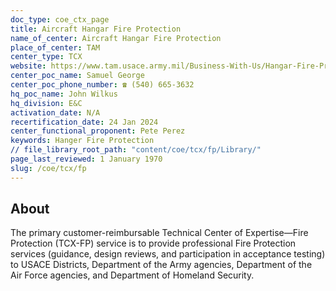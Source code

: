 ```yaml
---
doc_type: coe_ctx_page 
title: Aircraft Hangar Fire Protection
name_of_center: Aircraft Hangar Fire Protection
place_of_center: TAM
center_type: TCX
website: https://www.tam.usace.army.mil/Business-With-Us/Hangar-Fire-Protection/
center_poc_name: Samuel George
center_poc_phone_number: ☎ (540) 665-3632
hq_poc_name: John Wilkus
hq_division: E&C
activation_date: N/A
recertification_date: 24 Jan 2024
center_functional_proponent: Pete Perez
keywords: Hanger Fire Protection
// file_library_root_path: "content/coe/tcx/fp/Library/" 
page_last_reviewed: 1 January 1970 
slug: /coe/tcx/fp
---
```


## About 

The primary customer-reimbursable Technical Center of Expertise—Fire Protection (TCX-FP) service is to provide professional Fire Protection services (guidance, design reviews, and participation in acceptance testing) to USACE Districts, Department of the Army agencies, Department of the Air Force agencies, and Department of Homeland Security.
